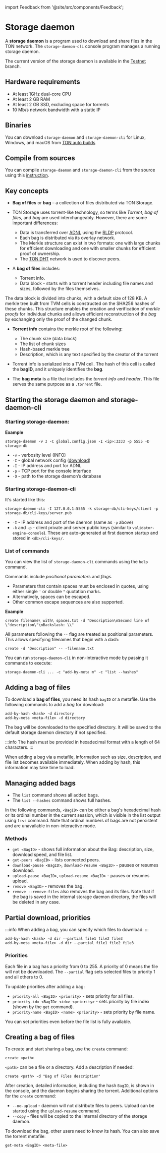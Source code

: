 import Feedback from '@site/src/components/Feedback';

# Storage daemon

A **storage daemon** is a program used to download and share files in the TON network. The `storage-daemon-cli` console program manages a running storage daemon.

The current version of the storage daemon is available in the [Testnet](https://github.com/ton-blockchain/ton/tree/testnet) branch.

## Hardware requirements

- At least 1GHz dual-core CPU
- At least 2 GB RAM
- At least 2 GB SSD, excluding space for torrents
- 10 Mb/s network bandwidth with a static IP

## Binaries

You can download `storage-daemon` and `storage-daemon-cli` for Linux, Windows, and macOS from [TON auto builds](https://github.com/ton-blockchain/ton/releases/latest).

## Compile from sources

You can compile `storage-daemon` and `storage-daemon-cli` from the source using this [instruction](/v3/guidelines/smart-contracts/howto/compile/compilation-instructions#storage-daemon).

## Key concepts

- **Bag of files** or **bag** – a collection of files distributed via TON Storage.

- TON Storage uses torrent-like technology, so terms like *Torrent*, *bag of files*, and *bag* are used interchangeably. However, there are some important differences:
  - Data is transferred over [ADNL](/v3/documentation/network/protocols/adnl/overview) using the [RLDP](/v3/documentation/network/protocols/rldp) protocol.
  - Each bag is distributed via its overlay network.
  - The Merkle structure can exist in two formats: one with large chunks for efficient downloading and one with smaller chunks for efficient proof of ownership.
  - The [TON DHT](/v3/documentation/network/protocols/dht/ton-dht) network is used to discover peers.

- A **bag of files** includes:
  - Torrent info.
  - Data block - starts with a torrent header including file names and sizes, followed by the files themselves.

The data block is divided into chunks, with a default size of 128 KB. A merkle tree built from TVM cells is constructed on the SHA256 hashes of these chunks. This structure enables the creation and verification of *merkle proofs* for individual chunks and allows efficient reconstruction of the *bag* by exchanging only the proof of the changed chunk.

- **Torrent info** contains the merkle root of the following:
  - The chunk size (data block)
  - The list of chunk sizes
  - Hash-based merkle tree
  - Description, which is any text specified by the creator of the torrent

- Torrent info is serialized into a TVM cell. The hash of this cell is called the **bagID**, and it uniquely identifies the **bag**.

- The **bag meta** is a file that includes the *torrent info* and *header*. This file serves the same purpose as a `.torrent` file.

## Starting the storage daemon and storage-daemon-cli

### Starting storage-daemon:

**Example**

`storage-daemon -v 3 -C global.config.json -I <ip>:3333 -p 5555 -D storage-db`

- `-v` - verbosity level (INFO)
- `-C` - global network config ([download](/v3/guidelines/smart-contracts/howto/compile/compilation-instructions#download-global-config))
- `-I` - IP address and port for ADNL
- `-p` - TCP port for the console interface
- `-D` - path to the storage daemon’s database

### Starting storage-daemon-cli

It's started like this:

```
storage-daemon-cli -I 127.0.0.1:5555 -k storage-db/cli-keys/client -p storage-db/cli-keys/server.pub
```

- `-I` - IP address and port of the daemon (same as `-p` above)
- `-k` and `-p` - client private and server public keys (similar to `validator-engine-console`). These are auto-generated at first daemon startup and stored in `<db>/cli-keys/`.

### List of commands

You can view the list of `storage-daemon-cli` commands using the `help` command.

Commands include *positional parameters* and *flags*.

- Parameters that contain spaces must be enclosed in quotes, using either single `'` or double `"` quotation marks.
- Alternatively, spaces can be escaped.
- Other common escape sequences are also supported.

**Example**

```
create filename\ with\ spaces.txt -d "Description\nSecond line of \"description\"\nBackslash: \\"
```

All parameters following the `--` flag are treated as positional parameters. This allows specifying filenames that begin with a dash:

```
create -d "Description" -- -filename.txt
```

You can run `storage-daemon-cli` in non-interactive mode by passing it commands to execute:

```
storage-daemon-cli ... -c "add-by-meta m" -c "list --hashes"
```

## Adding a bag of files

To download a **bag of files**, you need its hash `bagID` or a metafile. Use the following commands to add a *bag* for download:

```
add-by-hash <hash> -d directory
add-by-meta <meta-file> -d directory
```

The bag will be downloaded to the specified directory. It will be saved to the default storage daemon directory if not specified.

:::info
The hash must be provided in hexadecimal format with a length of 64 characters.
:::

When adding a bag via a metafile, information such as size, description, and file list becomes available immediately. When adding by hash, this information may take time to load.

## Managing added bags

- The `list` command shows all added bags.
- The `list --hashes` command shows full hashes.

In the following commands, `<BagID>` can be either a bag's hexadecimal hash or its ordinal number in the current session, which is visible in the list output using `list` command. Note that ordinal numbers of bags are not persistent and are unavailable in non-interactive mode.

### Methods

- `get <BagID>` - shows full information about the Bag: description, size, download speed, and file list.
- `get-peers <BagID>` - lists connected peers.
- `download-pause <BagID>`, `download-resume <BagID>` - pauses or resumes download.
- `upload-pause <BagID>`, `upload-resume <BagID>` - pauses or resumes upload.
- `remove <BagID>` - removes the bag.
- `remove --remove-files` also removes the bag and its files. Note that if the bag is saved in the internal storage daemon directory, the files will be deleted in any case.

## Partial download, priorities

:::info
When adding a bag, you can specify which files to download:
:::

```
add-by-hash <hash> -d dir --partial file1 file2 file3
add-by-meta <meta-file> -d dir --partial file1 file2 file3
```

### Priorities

Each file in a bag has a priority from 0 to 255. A priority of 0 means the file will not be downloaded. The `--partial` flag sets selected files to priority 1 and all others to 0.

To update priorities after adding a bag:

- `priority-all <BagID> <priority>` - sets priority for all files.
- `priority-idx <BagID> <idx> <priority>` - sets priority by file index (shown by the `get` command).
- `priority-name <BagID> <name> <priority>` - sets priority by file name.

You can set priorities even before the file list is fully available.

## Creating a bag of files

To create and start sharing a bag, use the `create` command:

```
create <path>
```

`<path>` can be a file or a directory. Add a description if needed:

```
create <path> -d "Bag of Files description"
```

After creation, detailed information, including the hash `BagID`, is shown in the console, and the daemon begins sharing the torrent.
Additional options for the `create` command:

- `--no-upload` - daemon will not distribute files to peers. Upload can be started using the `upload-resume` command.
- `--copy` - files will be copied to the internal directory of the storage daemon.

To download the bag, other users need to know its hash. You can also save the torrent metafile:

```
get-meta <BagID> <meta-file>
```

<Feedback />

